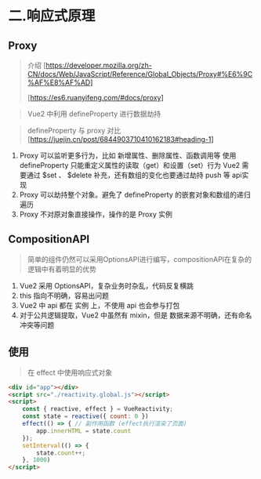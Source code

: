 # 二.响应式原理

## Proxy

> 介绍 
> [https://developer.mozilla.org/zh-CN/docs/Web/JavaScript/Reference/Global_Objects/Proxy#%E6%9C%AF%E8%AF%AD]
>
> [https://es6.ruanyifeng.com/#docs/proxy]

> Vue2 中利用 defineProperty 进行数据劫持

> defineProperty 与 proxy 对比 [https://juejin.cn/post/6844903710410162183#heading-1]

1.  Proxy 可以监听更多行为，比如 新增属性、删除属性、函数调用等
   使用 defineProperty 只能重定义属性的读取（get）和设置（set）行为
   Vue2 需要通过 \$set 、 \$delete 补充，还有数组的变化也要通过劫持 push 等 api实现
2. Proxy 可以劫持整个对象。避免了 defineProperty  的嵌套对象和数组的递归遍历
3. Proxy 不对原对象直接操作，操作的是 Proxy 实例

## CompositionAPI

> 简单的组件仍然可以采用OptionsAPI进行编写，compositionAPI在复杂的逻辑中有着明显的优势

1. Vue2 采用 OptionsAPI，复杂业务时杂乱，代码反复横跳
2. this 指向不明确，容易出问题
3. Vue2 中 api 都在 实例 上，不使用 api 也会参与打包
4. 对于公共逻辑提取，Vue2 中虽然有 mixin，但是 数据来源不明确，还有命名冲突等问题

## 使用

> 在 effect 中使用响应式对象

```html
<div id="app"></div>
<script src="./reactivity.global.js"></script>
<script>
    const { reactive, effect } = VueReactivity;
    const state = reactive({ count: 0 })
    effect(() => { // 副作用函数 (effect执行渲染了页面)
        app.innerHTML = state.count
    });
    setInterval(() => {
        state.count++;
    }, 1000)
</script>
```

